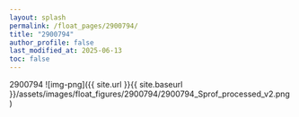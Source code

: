 ```yaml
---
layout: splash
permalink: /float_pages/2900794/
title: "2900794"
author_profile: false
last_modified_at: 2025-06-13
toc: false
---
```

 
2900794
![img-png]({{ site.url }}{{ site.baseurl }}/assets/images/float_figures/2900794/2900794_Sprof_processed_v2.png)